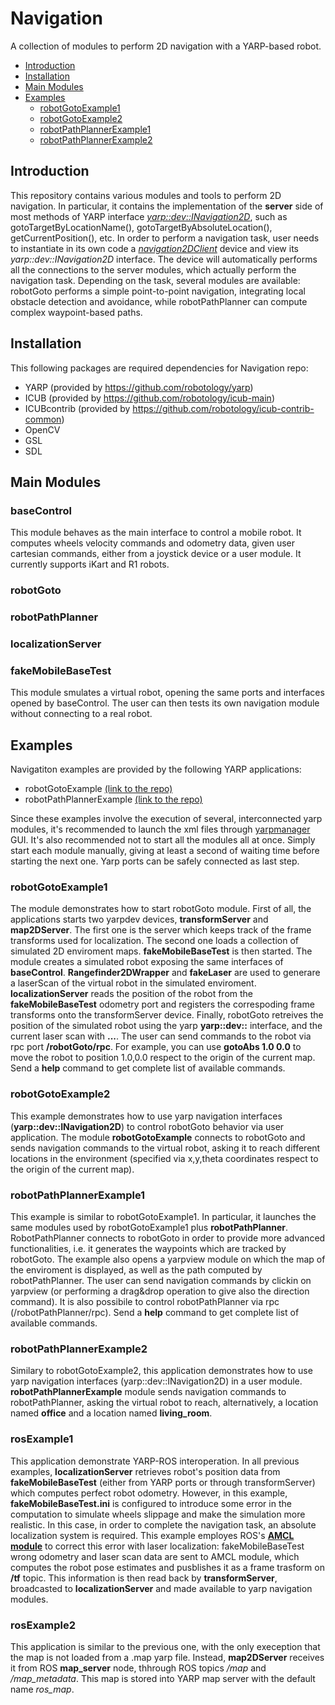 # Navigation

A collection of modules to perform 2D navigation with a YARP-based robot.

* [Introduction](#introduction)
* [Installation](#installation)
* [Main Modules](#mainModules)
* [Examples](#examples)
  - [robotGotoExample1](#robotGotoExample1)
  - [robotGotoExample2](#robotGotoExample2)
  - [robotPathPlannerExample1](#robotPathPlannerExample1)
  - [robotPathPlannerExample2](#robotPathPlannerExample2)

<a name='introduction'></a>
## Introduction

This repository contains various modules and tools to perform 2D navigation.
In particular, it contains the implementation of the **server** side of most methods of YARP interface [*yarp::dev::INavigation2D*](https://github.com/robotology/yarp/blob/master/src/libYARP_dev/include/yarp/dev/INavigation2D.h),
 such as gotoTargetByLocationName(), gotoTargetByAbsoluteLocation(), getCurrentPosition(), etc.
 In order to perform a navigation task, user needs to instantiate in its own code a [*navigation2DClient*](https://github.com/robotology/yarp/blob/master/src/libYARP_dev/include/yarp/dev/INavigation2D.h) device and view its *yarp::dev::INavigation2D* interface.
 The device will automatically performs all the connections to the server modules, which actually perform the navigation task. Depending on the task, several modules are available: robotGoto performs a simple point-to-point navigation, 
 integrating local obstacle detection and avoidance, while robotPathPlanner can compute complex waypoint-based paths.

<a name='installation'></a>
## Installation

This following packages are required dependencies for Navigation repo:

* YARP (provided by https://github.com/robotology/yarp)
* ICUB (provided by https://github.com/robotology/icub-main)
* ICUBcontrib (provided by https://github.com/robotology/icub-contrib-common)
* OpenCV 
* GSL
* SDL

<a name='mainModules'></a>
## Main Modules

### baseControl
This module behaves as the main interface to control a mobile robot. It computes wheels velocity commands and odometry data, given user cartesian commands, either from a joystick device or
a user module. It currently supports iKart and R1 robots.

### robotGoto


### robotPathPlanner

### localizationServer


### fakeMobileBaseTest
This module smulates a virtual robot, opening the same ports and interfaces opened by baseControl. The user can then tests its own navigation module without connecting to a real robot.

<a name='examples'></a>
## Examples

Navigatiton examples are provided by the following YARP applications:

* robotGotoExample [(link to the repo)](https://github.com/robotology/navigation/tree/master/app/robotGotoExample/scripts)
* robotPathPlannerExample  [(link to the repo)](https://github.com/robotology/navigation/tree/master/app/robotaPathPlannerExample/scripts)

Since these examples involve the execution of several, interconnected yarp modules, it's recommended to launch the xml files through [yarpmanager](http://www.yarp.it/yarpmanager.html) GUI.
It's also recommended not to start all the modules all at once. Simply start each module manually, giving at least a second of waiting time before starting the next one. Yarp ports can be safely connected as last step. 

<a name='robotGotoExample1'></a>
### robotGotoExample1
The module demonstrates how to start robotGoto module. 
First of all, the applications starts two yarpdev devices, **transformServer** and **map2DServer**. The first one is the server which keeps track of the frame transforms used
for localization. The second one loads a collection of simulated 2D enviroment maps.
**fakeMobileBaseTest** is then started. The module creates a simulated robot exposing the same interfaces of **baseControl**. **Rangefinder2DWrapper** and **fakeLaser** are used to
generare a laserScan of the virtual robot in the simulated enviroment. **localizationServer** reads the position of the robot from the **fakeMobileBaseTest** odometry port and
registers the correspoding frame transforms onto the transformServer device. Finally, robotGoto retreives the position of the simulated robot using the yarp **yarp::dev::** interface,
and the current laser scan with **...**. The user can send commands to the robot via rpc port **/robotGoto/rpc**. For example, you can use **gotoAbs 1.0 0.0** to move the robot to position
1.0,0.0 respect to the origin of the current map. Send a **help** command to get complete list of available commands.

<a name='robotGotoExample2'></a>
### robotGotoExample2
This example demonstrates how to use yarp navigation interfaces (**yarp::dev::INavigation2D**) to control robotGoto behavior via user application. The module **robotGotoExample** connects to
robotGoto and sends navigation commands to the virtual robot, asking it to reach different locations in the environment (specified via x,y,theta coordinates respect to the origin of the
current map).

<a name='robotPathPlannerExample1'></a>
### robotPathPlannerExample1
This example is similar to robotGotoExample1. In particular, it launches the same modules used by robotGotoExample1 plus **robotPathPlanner**. RobotPathPlanner connects to robotGoto 
in order to provide more advanced functionalities, i.e. it generates the waypoints which are tracked by robotGoto. The example also opens a yarpview module on which the map of the enviroment is displayed,
as well as the path computed by robotPathPlanner. The user can send navigation commands by clickin on yarpview (or performing a drag&drop operation to give also the direction command). It is also possibile
to control robotPathPlanner via rpc (/robotPathPlanner/rpc). Send a **help** command to get complete list of available commands.

<a name='robotPathPlannerExample2'></a>
### robotPathPlannerExample2
Similary to robotGotoExample2, this application demonstrates how to use yarp navigation interfaces (yarp::dev::INavigation2D) in a user module. **robotPathPlannerExample** module sends
navigation commands to robotPathPlanner, asking the virtual robot to reach, alternatively, a location named **office** and a location named **living_room**.

<a name='rosExample1'></a>
### rosExample1
This application demonstrate YARP-ROS interoperation. In all previous examples,  **localizationServer** retrieves robot's position data from **fakeMobileBaseTest** (either from YARP ports or through transformServer) which computes perfect robot odometry. However, in this example, **fakeMobileBaseTest.ini** is configured to introduce some error in the computation to simulate wheels slippage and make the simulation more realistic. In this case, in order to complete the navigation task, an absolute localization system is required. This example employes ROS's [**AMCL module**](http://wiki.ros.org/amcl) to correct this error with laser localization: fakeMobileBaseTest wrong odometry and laser scan data are sent to AMCL module, which computes the robot pose estimates and pusblishes it as a frame trasform on **/tf** topic. This information is then read back by **transformServer**, broadcasted to **localizationServer** and made available to yarp navigation modules.

<a name='rosExample2'></a>
### rosExample2
This application is similar to the previous one, with the only exeception that the map is not loaded from a .map yarp file. Instead, **map2DServer** receives it from ROS **map_server** node, thhrough ROS topics */map* and */map_metadata*. This map is stored into YARP map server with the default name *ros_map*.

